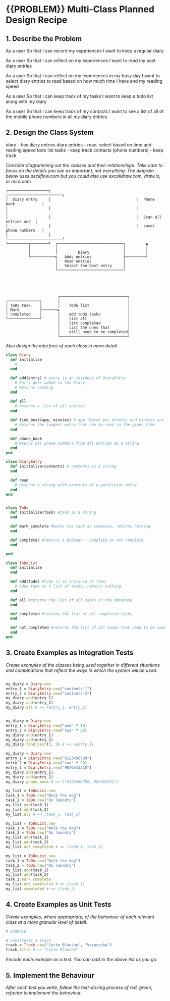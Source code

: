 # {{PROBLEM}} Multi-Class Planned Design Recipe

## 1. Describe the Problem

As a user
So that I can record my experiences
I want to keep a regular diary

As a user
So that I can reflect on my experiences
I want to read my past diary entries

As a user
So that I can reflect on my experiences in my busy day
I want to select diary entries to read based on how much time I have and my reading speed

As a user
So that I can keep track of my tasks
I want to keep a todo list along with my diary

As a user
So that I can keep track of my contacts
I want to see a list of all of the mobile phone numbers in all my diary entries


## 2. Design the Class System

diary - has diary entries
diary entries - read, select based on time and reading speed
todo list
tasks - keep track
contacts (phone numbers) - keep track 

_Consider diagramming out the classes and their relationships. Take care to
focus on the details you see as important, not everything. The diagram below
uses asciiflow.com but you could also use excalidraw.com, draw.io, or miro.com_

```
┌──────────────────┐                                      ┌────────────────────────┐
│  Diary entry     │                                      │  Phone book            │
│                  │                                      │                        │
│                  │                                      │  Scan all entries and  │
│                  │                                      │  saves phone numbers   │
│                  │                                      └────────────────────────┘
└─────────┬────────┘  ┌─────────────────────────────┐         ▲
          │           │                             │         │
          │           │         Diary               │         │
          └───────────►   Adds entries              ├─────────┘
                      │   Read entries              │
                      │   Select the best entry     │
                      └─────────────────────────────┘





                       ┌──────────────────────────────┐
┌──────────────┐       │                              │
│ ToDo task    │       │    Todo list                 │
│ Mark         ├───────►                              │
│ completed    │       │    add todo tasks            │
└──────────────┘       │    list all                  │
                       │    list completed            │
                       │    list the ones that        │
                       │    still need to be completed│
                       └──────────────────────────────┘
```

_Also design the interface of each class in more detail._

```ruby
class Diary
  def initialize
    # ...
  end

  def add(entry) # entry is an instance of DiaryEntry
    # Entry gets added to the Diary
    # Returns nothing
  end

  def all
    # Returns a list of all entries
  end
  
  def find_best(wpm, minutes) # wpm (words per minute) and minutes are integers
    # Returns the longest entry that can be read in the given time
  end

  def phone_book
    #returns all phone numbers from all entries as a string
  end
end

class DiaryEntry
  def initialize(contents) # contents is a string
  end

  def read
    # Returns a string with contents of a particular entry
  end
end


class ToDo
  def initialize(task) #task is a string
  end

  def mark_complete #marks the task as complete, returns nothing
  end

  def complete? #returns a boolean - complete or not complete
  end

end

class ToDoList
  def initialize 
  end

  def add(todo) #todo is an instance of ToDo, 
    # adds todo to a list of tasks, returns nothing
  end

  def all #returns the list of all tasks in the database
  end

  def completed #returns the list of all completed tasks
  end

  def not_completed #returns the list of all tasks that need to be completed 
  end
end
```

## 3. Create Examples as Integration Tests

_Create examples of the classes being used together in different situations and
combinations that reflect the ways in which the system will be used._

```ruby

my_diary = Diary.new
entry_1 = DiaryEntry.new("contents-1")
entry_2 = DiaryEntry.new("contents-2")
my_diary.add(entry_1)
my_diary.add(entry_2)
my_diary.all # => [entry_1, entry_2]


my_diary = Diary.new
entry_1 = DiaryEntry.new("one" * 10)
entry_2 = DiaryEntry.new("two" * 20)
my_diary.add(entry_1)
my_diary.add(entry_2)
my_diary.find_best(3, 5) # => [entry_1]

my_diary = Diary.new
entry_1 = DiaryEntry.new("0123456789")
entry_2 = DiaryEntry.new("two" * 20)
entry_3 = DiaryEntry.new("9876543210")
my_diary.add(entry_1)
my_diary.add(entry_2)
my_diary.phone_book # => ["0123456789, 987654321"]

my_list = ToDoList.new
task_1 = ToDo.new("Walk the dog")
task_2 = ToDo.new("Do laundry")
my_list.add(task_1)
my_list.add(task_2)
my_list.all # => [task_1, task_2]

my_list = ToDoList.new
task_1 = ToDo.new("Walk the dog")
task_2 = ToDo.new("Do laundry")
my_list.add(task_1)
my_list.add(task_2)
my_list.not_completed # => [task_1, task_2]

my_list = ToDoList.new
task_1 = ToDo.new("Walk the dog")
task_2 = ToDo.new("Do laundry")
my_list.add(task_1)
my_list.add(task_2)
task_2.mark_complete
my_list.not_completed # => [task_1]
my_list.completed # => [task_2]

```

## 4. Create Examples as Unit Tests

_Create examples, where appropriate, of the behaviour of each relevant class at
a more granular level of detail._

```ruby
# EXAMPLE

# Constructs a track
track = Track.new("Carte Blanche", "Veracocha")
track.title # => "Carte Blanche"
```

_Encode each example as a test. You can add to the above list as you go._

## 5. Implement the Behaviour

_After each test you write, follow the test-driving process of red, green,
refactor to implement the behaviour._

